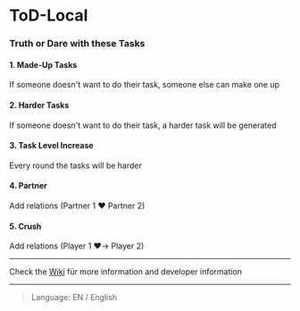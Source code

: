 # ToD-Local

### Truth or Dare with these Tasks

#### 1. Made-Up Tasks

If someone doesn't want to do their task, someone else can make one up

#### 2. Harder Tasks

If someone doesn't want to do their task, a harder task will be generated

#### 3. Task Level Increase

Every round the tasks will be harder

#### 4. Partner

Add relations (Partner 1 ❤️ Partner 2)

#### 5. Crush

Add relations (Player 1 ❤️→ Player 2)

---

Check the [Wiki](https://github.com/jullevistrunz/ToD-Local/wiki) für more information and developer information

---

> Language: EN / English
